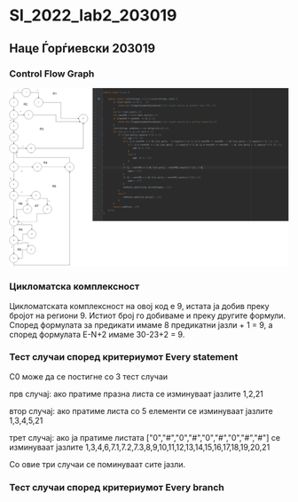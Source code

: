 # SI_2022_lab2_203019

## Наце Ѓорѓиевски 203019

### Control Flow Graph
![Control Flow Graph](CFG.png)

### Цикломатска комплексност

Цикломатската комплексност на овој код е 9, истата ја добив преку бројот на региони 9. Истиот број го добиваме и преку другите формули. Според формулата за предикати имаме 8 предикатни јазли + 1 = 9, а според формулата E-N+2 имаме 30-23+2 = 9.

### Тест случаи според критериумот Every statement
C0 може да се постигне со 3 тест случаи

прв случај: ако пратиме празна листа се изминуваат јазлите 1,2,21

втор случај: ако пратиме листа со 5 елементи се изминуваат јазлите 1,3,4,5,21

трет случај: ако ја пратиме листата ["0","#","0","#","0","#","0","#","#"] се изминуваат јазлите 1,3,4,6,7.1,7.2,7.3,8,9,10,11,12,13,14,15,16,17,18,19,20,21

Со овие три случаи се поминуваат сите јазли.

### Тест случаи според критериумот Every branch